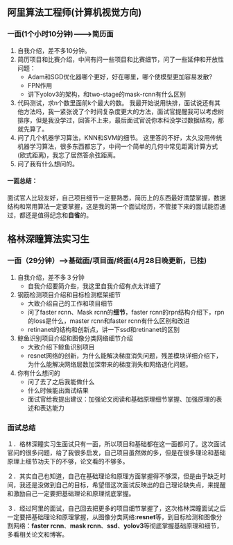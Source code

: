 ## 阿里算法工程师(计算机视觉方向)
### 一面(1个小时10分钟)--->简历面
1. 自我介绍，差不多10分钟。
2. 简历项目和比赛介绍，中间有问一些项目和比赛细节，问了一些延伸和开放性问题：
    + Adam和SGD优化器哪个更好，好在哪里，哪个使模型更加容易发散?
    + FPN作用
    + 讲下yolov3的架构，和two-stage的mask-rcnn有什么区别
3. 代码测试，求n个数里面前k个最大的数。
我最开始说用快排，面试说还有其他方法吗，我一紧张说了个时间复杂度更大的方法，面试官提醒我可以考虑树排序，但是我没学过，回答不上来，最后面试官说你本科没学过数据结构，那就先算了。
4. 问了几个机器学习算法，KNN和SVM的细节。
这里答的不好，太久没用传统机器学习算法，很多东西都忘了，中间一个简单的几何中常见距离计算方式(欧式距离)，我忘了居然答余弦距离。
5. 问了我有什么想问的。
#### 一面总结：
面试官人比较友好，自己项目细节一定要熟悉，简历上的东西最好清楚掌握，数据结构和常用算法一定要掌握，这是我的第一个面试经历，不管接下来的面试能否通过，都还是值得纪念和**自省**的。
## 格林深瞳算法实习生
### 一面（29分钟）-->基础面/项目面/终面(4月28日晚更新，已挂)
1. 自我介绍，差不多３分钟
    + 自我介绍要简介些，我这里自我介绍有点太详细了
2. 钢筋检测项目介绍和目标检测框架细节
    + 大致介绍自己的工作和项目细节
    + 问了faster rcnn、Mask rcnn的**细节**，faster rcnn的rpn结构介绍下，rpn的loss是什么，master rcnn和faster rcnn有什么区别和改进
    + retinanet的结构和创新点，讲一下ssd和retinanet的区别
3. 鲸鱼识别项目介绍和图像分类网络细节介绍
    + 大致介绍下鲸鱼识别项目
    + resnet网络的创新，为什么能解决梯度消失问题，残差模块详细介绍下，为什么能解决网络层数加深带来的梯度消失和网络退化问题。
4. 你有什么想问的
    + 问了去了之后我能做什么
    + 什么时候能出面试结果
    + 面试官给我提出建议：加强论文阅读和基础原理细节掌握、加强原理的表述和表达能力
 ### 面试总结
１．格林深瞳实习生面试只有一面，所以项目和基础都在这一面都问了。这次面试官问的很多问题，给了我很多启发，自己项目虽然做的多，但是在很多理论和基础原理上细节功夫下的不够，论文看的不够多。

２．其实自己也知道，自己在基础理论和原理方面掌握得不够深，但是由于缺乏时间，我还是没做到自己的目标，希望借这次面试反映出的自己理论缺失点，来提醒和激励自己一定要把基础理论和原理彻底掌握。

３．经过阿里的面试，自己回去把更多的项目细节掌握了，这次格林深瞳面试之后一定要把基础理论和原理掌握，从图像分类网络:**resnet**等，到目标检测和图像分割网络：**faster rcnn**、**mask rcnn**、**ssd**、**yolov3**等彻底掌握基础原理和细节，多看相关论文和博客。
